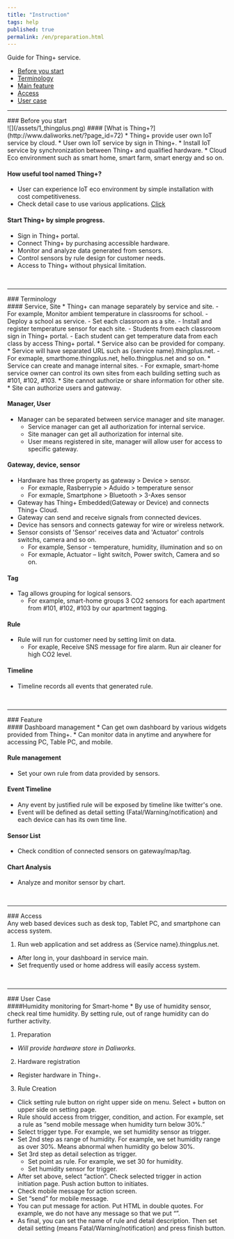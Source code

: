```yaml
---
title: "Instruction"
tags: help
published: true
permalink: /en/preparation.html
---
```


Guide for Thing+ service.

* [Before you start ](#id-starting)
* [Terminology ](#id-term) 
* [Main feature](#id-feature)
* [Access](#id-anytime)
* [User case](#id-usecase)

---
<div id='id-starting'></div>
### Before you start
<br>
![](/assets/1_thingplus.png)
#### [What is Thing+?](http://www.daliworks.net/?page_id=72)
  * Thing+ provide user own IoT service by cloud.
  * User own IoT service by sign in Thing+. 
  * Install IoT service by synchronization between Thing+ and qualified hardware.  
  * Cloud Eco environment such as smart home, smart farm, smart energy and so on.

#### How useful tool named Thing+?
* User can experience IoT eco environment by simple installation with cost competitiveness.
* Check detail case to use various applications.  [Click](http://www.daliworks.net/?page_id=94&lang=en)

#### Start Thing+ by simple progress.
  *	Sign in Thing+ portal.
  *	Connect Thing+ by purchasing accessible hardware.
  *	Monitor and analyze data generated from sensors.
  *	Control sensors by rule design for customer needs.
  *	Access to Thing+ without physical limitation.
 
<br>

---
<div id='id-term'></div>
### Terminology
<br>
#### Service, Site
* Thing+ can manage separately by service and site.
  - For	example, Monitor ambient temperature in classrooms for school.
    - Deploy a school as service. 
    - Set each classroom as a site.
    - Install and register temperature sensor for each site. 
    - Students from each classroom sign in Thing+ portal. 
    - Each student can get temperature data from each class by access Thing+ portal.
* Service also can be provided for company.
* Service will have separated URL such as {service name}.thingplus.net.  
  - For exmaple, smarthome.thingplus.net, hello.thingplus.net and so on.
* Service can create and manage internal sites.  
  - For exmaple, smart-home service owner can control its own sites from each building setting such as #101, #102, #103.  
* Site cannot authorize or share information for other site.
* Site can authorize users and gateway.  

#### Manager, User
* Manager can be separated between service manager and site manager.  
  - Service manager can get all authorization for internal service. 
  - Site manager can get all authorization for internal site. 
  - User means registered in site, manager will allow user for access to specific gateway.

#### Gateway, device, sensor 
* Hardware has three property as gateway > Device > sensor.
    - For exmaple, Rasberrypie > Aduido > temperature sensor
    - For exmaple, Smartphone > Bluetooth > 3-Axes sensor 
* Gateway has Thing+ Embedded(Gateway or Device) and connects Thing+ Cloud.
* Gateway can send and receive signals from connected devices.
* Device has sensors and connects gateway for wire or wireless network.
* Sensor consists of 'Sensor' receives data and 'Actuator' controls switchs, camera and so on.
  - For example, Sensor - temperature, humidity, illumination and so on 
  - For exmaple, Actuator – light switch, Power switch, Camera and so on. 

#### Tag
* Tag allows grouping for logical sensors. 
  - For example, smart-home groups 3 CO2 sensors for each apartment from #101, #102, #103 by our apartment tagging. 

#### Rule
* Rule will run for customer need by setting limit on data.  
  - For exaple, Receive SNS message for fire alarm. Run air cleaner for high CO2 level.  

#### Timeline
* Timeline records all events that generated rule.  

<br>

---
<div id='id-feature'></div>
### Feature
<br>
#### Dashboard management
* Can get own dashboard by various widgets provided from Thing+. 
* Can monitor data in anytime and anywhere for accessing PC, Table PC, and mobile.

<!---
* [Detail description]()
-->

#### Rule management
* Set your own rule from data provided by sensors. 

<!---
* [Detail description]()
-->

#### Event Timeline 
* Any event by justified rule will be exposed by timeline like twitter's one.
* Event will be defined as detail setting (Fatal/Warning/notification) and each device can has its own time line.  

<!---
* [Detail description]()
-->

#### Sensor List
* Check condition of connected sensors on gateway/map/tag.

<!---
* [Detail description]()
-->

#### Chart Analysis
* Analyze and monitor sensor by chart. 

<!---
* [Detail description]()
-->

<br>

---
<div id='id-anytime'></div>
### Access
<br>
Any web based devices such as desk top, Tablet PC, and smartphone can access system.

1. Run web application and set address as {Service name}.thingplus.net. 
* After long in, your dashboard in service main. 
* Set frequently used or home address will easily access system. 

<br>

---
<div id='id-usecase'></div>
### User Case
<br>
####Humidity monitoring for Smart-home
  * By use of humidity sensor, check real time humidity. By setting rule, out of range humidity can do further activity. 

1. Preparation
  * _Will provide hardware store in Daliworks._
2. Hardware registration
  * Register hardware in Thing+.
3. Rule Creation
  * Click setting rule button on right upper side on menu. Select + button on upper side on setting page.  
  * Rule should access from trigger, condition, and action. For example, set a rule as “send mobile message when humidity turn below 30%.”
  * Select trigger type. For example, we set humidity sensor as trigger.  
  * Set 2nd step as range of humidity. For example, we set humidity range as over 30%. Means abnormal when humidity go below 30%.  
  * Set 3rd step as detail selection as trigger.  
    - Set point as rule. For example, we set 30 for humidity. 
    - Set humidity sensor for trigger. 
  * After set above, select “action”. Check selected trigger in action initiation page. Push action button to initiates.
  * Check mobile message for action screen. 
  * Set “send” for mobile message.  
  * You can put message for action. Put HTML in double quotes.  For example, we do not have any message so that we put “”.
  * As final, you can set the name of rule and detail description. Then set detail setting (means Fatal/Warning/notification) and press finish button.  

<!---
  * Other cases

#### Air ventilation in office 
1. preparation
  - Hardware

2. Register Hardware 

3. Make rule
* If high CO2 level, open the windows.  

#### Contorl
-->

<!---
1. Before you start
* Terminalogy
* Features
* Aceess
* User case
-->
